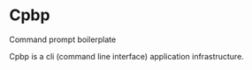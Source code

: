# Cpbp
Command prompt boilerplate

Cpbp is a cli (command line interface) application infrastructure.
